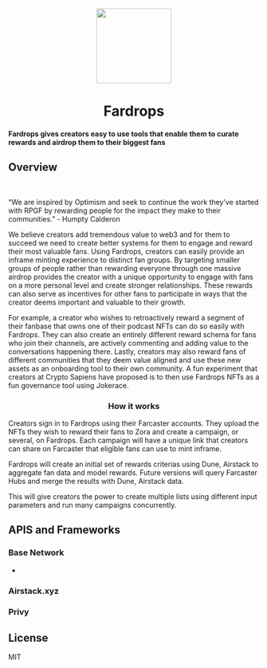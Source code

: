 <p align="center">
   <br/>
   <a href="#" target="_blank"><img width="150px" src="https://fardrops-v1.vercel.app/logo.png" /></a>
   <h1 align="center">Fardrops</h1>
   <h4 align="left">
   Fardrops gives creators easy to use tools that enable them to curate rewards and airdrop them to their biggest fans
   </h4>
</p>

## Overview

   <br/>
   <p align="left">
“We are inspired by Optimism and seek to continue the work they’ve started with RPGF by rewarding people for the impact they make to their communities.” - Humpty Calderon
</p>
   <p align="left">
We believe creators add tremendous value to web3 and for them to succeed we need to create better systems for them to engage and reward their most valuable fans. Using Fardrops, creators can easily provide an inframe minting experience to distinct fan groups. By targeting smaller groups of people rather than rewarding everyone through one massive airdrop provides the creator with a unique opportunity to engage with fans on a more personal level and create stronger relationships. These rewards can also serve as incentives for other fans to participate in ways that the creator deems important and valuable to their growth.
</p>
   <p align="left">
For example, a creator who wishes to retroactively reward a segment of their fanbase that owns one of their podcast NFTs can do so easily with Fardrops. They can also create an entirely different reward schema for fans who join their channels, are actively commenting and adding value to the conversations happening there. Lastly, creators may also reward fans of different communities that they deem value aligned and use these new assets as an onboarding tool to their own community. A fun experiment that creators at Crypto Sapiens have proposed is to then use Fardrops NFTs as a fun governance tool using Jokerace.
</p>
<h3 align="center">How it works</h3>
   <p align="left">
Creators sign in to Fardrops using their Farcaster accounts. They upload the NFTs they wish to reward their fans to Zora and create a campaign, or several, on Fardrops. Each campaign will have a unique link that creators can share on Farcaster that eligible fans can use to mint inframe. 
</p>
   <p align="left">
Fardrops will create an initial set of rewards criterias using Dune, Airstack to aggregate fan data and model rewards. Future versions will query Farcaster Hubs and merge the results with Dune, Airstack data.
</p>
   <p align="left">
This will give creators the power to create multiple lists using different input parameters and run many campaigns concurrently.

   </p>

## APIS and Frameworks

### Base Network
 -

### Airstack.xyz


### Privy



## License

MIT
